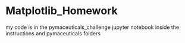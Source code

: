 # Matplotlib_Homework
my code is in the pymaceuticals_challenge jupyter notebook inside the instructions and pymaceuticals folders
